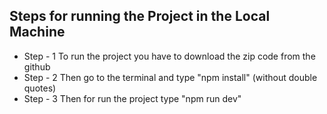 ## Steps for running the Project in the Local Machine

- Step - 1 To run the project you have to download the zip code from the github <br>
- Step - 2 Then go to the terminal and type "npm install" (without double quotes) <br>
- Step - 3 Then for run the project type "npm run dev"
